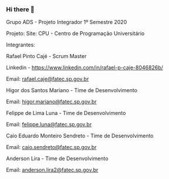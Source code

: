 ### Hi there 👋

<!--
**cpusfatec/cpusfatec** is a ✨ _special_ ✨ repository because its `README.md` (this file) appears on your GitHub profile.

Here are some ideas to get you started:

- 🔭 I’m currently working on ...
- 🌱 I’m currently learning ...
- 👯 I’m looking to collaborate on ...
- 🤔 I’m looking for help with ...
- 💬 Ask me about ...
- 📫 How to reach me: ...
- 😄 Pronouns: ...
- ⚡ Fun fact: ...
-->
Grupo ADS - Projeto Integrador 1º Semestre 2020

Projeto: Site: CPU - Centro de Programação Universitário

Integrantes:

Rafael Pinto Cajé - Scrum Master

Linkedin - https://www.linkedin.com/in/rafael-p-caje-8046826b/

Email: rafael.caje@fatec.sp.gov.br

Higor dos Santos Mariano - Time de Desenvolvimento

Email: higor.mariano@fatec.sp.gov.br

Felippe de Lima Luna - Time de Desenvolvimento

Email: felippe.luna@fatec.sp.gov.br

Caio Eduardo Monteiro Sendreto - Time de Desenvolvimento

Email: caio.sendreto@fatec.sp.gov.br

Anderson Lira - Time de Desenvolvimento

Email: anderson.lira2@fatec.sp.gov.br
